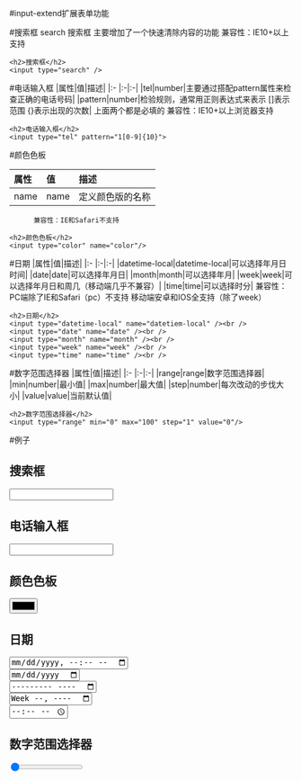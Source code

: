 #input-extend扩展表单功能


#搜索框
    search   搜索框       主要增加了一个快速清除内容的功能
             兼容性：IE10+以上支持

```
<h2>搜索框</h2>
<input type="search" />
```

#电话输入框
|属性|值|描述|
|:- |:-|:-|
|tel|number|主要通过搭配pattern属性来检查正确的电话号码|
|pattern|number|检验规则，通常用正则表达式来表示   []表示范围     {}表示出现的次数|
    上面两个都是必填的
     兼容性：IE10+以上浏览器支持
```
<h2>电话输入框</h2>
<input type="tel" pattern="1[0-9]{10}">
```


#颜色色板

|属性|值|描述|
|:- |:-|:-|
|name|name|定义颜色版的名称|
          兼容性：IE和Safari不支持
```
<h2>颜色色板</h2>
<input type="color" name="color"/>
```

#日期
|属性|值|描述|
|:- |:-|:-|
|datetime-local|datetime-local|可以选择年月日时间|
|date|date|可以选择年月日|
|month|month|可以选择年月|
|week|week|可以选择年月日和周几（移动端几乎不兼容）|
|time|time|可以选择时分|
       兼容性：PC端除了IE和Safari（pc）不支持
       移动端安卓和IOS全支持（除了week）

```
<h2>日期</h2>
<input type="datetime-local" name="datetiem-local" /><br />
<input type="date" name="date" /><br />
<input type="month" name="month" /><br />
<input type="week" name="week" /><br />
<input type="time" name="time" /><br />
```

#数字范围选择器
|属性|值|描述|
|:- |:-|:-|
|range|range|数字范围选择器|
|min|number|最小值|
|max|number|最大值|
|step|number|每次改动的步伐大小|
|value|value|当前默认值|
```
<h2>数字范围选择器</h2>
<input type="range" min="0" max="100" step="1" value="0"/>
```

#例子
<h2>搜索框</h2>
<input type="search" />

<h2>电话输入框</h2>
<input type="tel" pattern="1[0-9]{10}">

<h2>颜色色板</h2>
<input type="color" name="color"/>


<h2>日期</h2>
<input type="datetime-local" name="datetiem-local" /><br />
<input type="date" name="date" /><br />
<input type="month" name="month" /><br />
<input type="week" name="week" /><br />
<input type="time" name="time" /><br />



<h2>数字范围选择器</h2>
<input type="range" min="0" max="100" step="1" value="0"/>